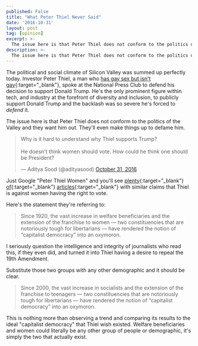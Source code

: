 ```yaml
---
published: False
title: "What Peter Thiel Never Said"
date: '2016-10-31'
layout: post
tag: [opinion]
excerpt: >-
  The issue here is that Peter Thiel does not conform to the politics of the Valley and they want him out.
description: >-
  The issue here is that Peter Thiel does not conform to the politics of the Valley and they want him out.
---
```


The political and social climate of Silicon Valley was summed up perfectly today. Investor Peter Thiel, a man who [has gay sex but isn't gay](http://www.advocate.com/commentary/2016/10/14/peter-thiel-shows-us-theres-difference-between-gay-sex-and-gay){:target="_blank"}, spoke at the National Press Club to defend his decision to support Donald Trump. He's the only prominent figure within tech, and industry at the forefront of diversity and inclusion, to publicly support Donald Trump and the backlash was so severe he's forced to *defend* it.

The issue here is that Peter Thiel does not conform to the politics of the Valley and they want him out. They'll even make things up to defame him.

<blockquote class="twitter-tweet" data-lang="en"><p lang="en" dir="ltr">Why is it hard to understand why Thiel supports Trump? <br><br>He doesn&#39;t think women should vote. How could he think one should be President?</p>&mdash; Aditya Sood (@adityasood) <a href="https://twitter.com/adityasood/status/793107590880165888">October 31, 2016</a></blockquote>
<script async src="//platform.twitter.com/widgets.js" charset="utf-8"></script>

Just Google "Peter Thiel Women" and you'll see [plenty](http://www.huffingtonpost.com/entry/peter-thiel-women-democracy_us_5747079be4b03ede4413f6f5){:target="_blank"} [of](http://gawker.com/5231390/facebook-backer-wishes-women-couldnt-vote){:target="_blank"} [articles](https://mic.com/articles/156922/peter-thiel-facebook-donald-trump-donation-diversity-inclusion#.YM4qGv0Ry){:target="_blank"} with similar claims that Thiel is against women having the right to vote.

Here's the statement they're referring to:

> Since 1920, the vast increase in welfare beneficiaries and the extension of the franchise to women — two constituencies that are notoriously tough for libertarians — have rendered the notion of “capitalist democracy” into an oxymoron.

I seriously question the intelligence and integrity of journalists who read this, if they even did, and turned it into Thiel having a desire to repeal the 19th Amendment.

Substitute those two groups with any other demographic and it should be clear.

> Since 2000, the vast increase in socialists and the extension of the franchise to teenagers — two constituencies that are notoriously tough for libertarians — have rendered the notion of “capitalist democracy” into an oxymoron.

This is nothing more than observing a trend and comparing its results to the ideal "capitalist democracy" that Thiel wish existed. Welfare beneficiaries and women could literally be any other group of people or demographic, it's simply the two that actually exist.
